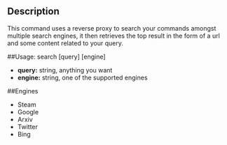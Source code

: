 ## Description
This command uses a reverse proxy to search your commands amongst multiple search engines, it then retrieves the top result in the form of a url and some content related to your query. 


##Usage: search \[query\]  \[engine\] 
  - **query:** string, anything you want 
  - **engine:** string, one of the supported engines

##Engines
- Steam
- Google
- Arxiv
- Twitter
- Bing